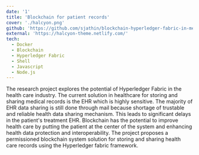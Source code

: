 ```yaml
---
date: '1'
title: 'Blockchain for patient records'
cover: './halcyon.png'
github: 'https://github.com/sjathin/blockchain-hyperledger-fabric-in-medical'
external: 'https://halcyon-theme.netlify.com/'
tech:
  - Docker
  - Blockchain
  - Hyperledger Fabric
  - Shell
  - Javascript
  - Node.js
---
```


The research project explores the potential of Hyperledger Fabric in the health care industry. The current solution in healthcare for storing and sharing medical records is the EHR which is highly sensitive. The majority of EHR data sharing is still done through mail because shortage of trustable and reliable health data sharing mechanism. This leads to significant delays in the patient's treatment EHR. Blockchain has the potential to improve health care by putting the patient at the center of the system and enhancing health data protection and interoperability. The project proposes a permissioned blockchain system solution for storing and sharing health care records using the Hyperledger fabric framework.
